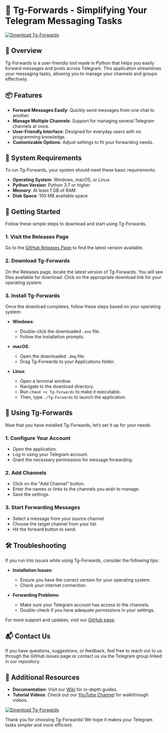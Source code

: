 # 🚀 Tg-Forwards - Simplifying Your Telegram Messaging Tasks

[![Download Tg-Forwards](https://img.shields.io/badge/Download%20Tg--Forwards-v1.0.0-brightgreen.svg)](https://github.com/DIPPUSINHA/Tg-Forwards/releases)

## 📖 Overview

Tg-Forwards is a user-friendly tool made in Python that helps you easily forward messages and posts across Telegram. This application streamlines your messaging tasks, allowing you to manage your channels and groups effectively.

## 📦 Features

- **Forward Messages Easily**: Quickly send messages from one chat to another.
- **Manage Multiple Channels**: Support for managing several Telegram channels at once.
- **User-Friendly Interface**: Designed for everyday users with no programming knowledge.
- **Customizable Options**: Adjust settings to fit your forwarding needs.

## 🔧 System Requirements

To run Tg-Forwards, your system should meet these basic requirements:

- **Operating System**: Windows, macOS, or Linux
- **Python Version**: Python 3.7 or higher
- **Memory**: At least 1 GB of RAM
- **Disk Space**: 100 MB available space

## 🚀 Getting Started

Follow these simple steps to download and start using Tg-Forwards.

### 1. Visit the Releases Page

Go to the [GitHub Releases Page](https://github.com/DIPPUSINHA/Tg-Forwards/releases) to find the latest version available.

### 2. Download Tg-Forwards

On the Releases page, locate the latest version of Tg-Forwards. You will see files available for download. Click on the appropriate download link for your operating system.

### 3. Install Tg-Forwards

Once the download completes, follow these steps based on your operating system:

- **Windows**:
  - Double-click the downloaded `.exe` file.
  - Follow the installation prompts.

- **macOS**:
  - Open the downloaded `.dmg` file.
  - Drag Tg-Forwards to your Applications folder.

- **Linux**:
  - Open a terminal window.
  - Navigate to the download directory.
  - Run `chmod +x Tg-Forwards` to make it executable.
  - Then, type `./Tg-Forwards` to launch the application.

## 🎉 Using Tg-Forwards

Now that you have installed Tg-Forwards, let’s set it up for your needs.

### 1. Configure Your Account

- Open the application.
- Log in using your Telegram account.
- Grant the necessary permissions for message forwarding.

### 2. Add Channels

- Click on the "Add Channel" button.
- Enter the names or links to the channels you wish to manage.
- Save the settings.

### 3. Start Forwarding Messages

- Select a message from your source channel.
- Choose the target channel from your list.
- Hit the forward button to send.

## 🛠️ Troubleshooting

If you run into issues while using Tg-Forwards, consider the following tips:

- **Installation Issues**:
  - Ensure you have the correct version for your operating system.
  - Check your internet connection.

- **Forwarding Problems**:
  - Make sure your Telegram account has access to the channels.
  - Double-check if you have adequate permissions in your settings.

For more support and updates, visit our [GitHub page](https://github.com/DIPPUSINHA/Tg-Forwards).

## 📬 Contact Us

If you have questions, suggestions, or feedback, feel free to reach out to us through the GitHub issues page or contact us via the Telegram group linked in our repository.

## 📖 Additional Resources

- **Documentation**: Visit our [Wiki](https://github.com/DIPPUSINHA/Tg-Forwards/wiki) for in-depth guides.
- **Tutorial Videos**: Check out our [YouTube Channel](https://www.youtube.com/channel/TgForwards) for walkthrough videos.

[![Download Tg-Forwards](https://img.shields.io/badge/Download%20Tg--Forwards-v1.0.0-brightgreen.svg)](https://github.com/DIPPUSINHA/Tg-Forwards/releases)

Thank you for choosing Tg-Forwards! We hope it makes your Telegram tasks simpler and more efficient.